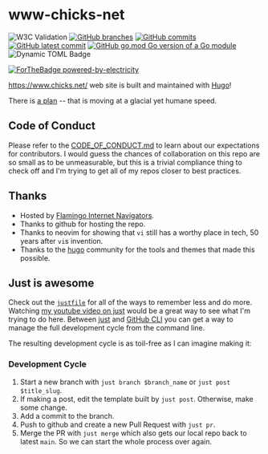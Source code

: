 # www-chicks-net

![W3C Validation](https://img.shields.io/w3c-validation/html?targetUrl=https%3A%2F%2Fwww.chicks.net%2F)
[![GitHub branches](https://badgen.net/github/branches/chicks-net/www-chicks-net)](https://github.com/chicks-net/www-chicks-net/)
[![GitHub commits](https://badgen.net/github/commits/chicks-net/www-chicks-net)](https://GitHub.com/chicks-net/www-chicks-net/commit/)
[![GitHub latest commit](https://badgen.net/github/last-commit/chicks-net/www-chicks-net)](https://GitHub.com/chicks-net/www-chicks-net/commit/)
[![GitHub go.mod Go version of a Go module](https://img.shields.io/github/go-mod/go-version/chicks-net/www-chicks-net.svg)](https://github.com/chicks-net/www-chicks-net)
![Dynamic TOML Badge](https://img.shields.io/badge/dynamic/toml?url=https%3A%2F%2Fraw.githubusercontent.com%2Fchicks-net%2Fwww-chicks-net%2Frefs%2Fheads%2Fmain%2Fhugo.toml&query=%24.theme%5B0%5D&label=theme%5B0%5D)

[![ForTheBadge powered-by-electricity](http://ForTheBadge.com/images/badges/powered-by-electricity.svg)](http://ForTheBadge.com)

https://www.chicks.net/ web site is built and maintained with [Hugo](https://gohugo.io/)!

There is [a plan](TODO.md) -- that is moving at a glacial yet humane speed.

## Code of Conduct

Please refer to the [CODE_OF_CONDUCT.md](CODE_OF_CONDUCT.md) to learn about our expectations for contributors.
I would guess the chances of collaboration on this repo are so small as to be unmeasurable,
but this is a trivial compliance thing to check off and I'm trying to get all of my repos closer
to best practices.

## Thanks

* Hosted by [Flamingo Internet Navigators](https://www.fini.net/).
* Thanks to github for hosting the repo.
* Thanks to neovim for showing that `vi` still has a worthy place in tech, 50 years after `vi`s invention.
* Thanks to the [hugo](https://gohugo.io/) community for the tools and themes that made this possible.

## Just is awesome

Check out the [`justfile`](https://github.com/chicks-net/www-chicks-net/blob/main/justfile)
for all of the ways to remember less and do more.
Watching [my youtube video on just](https://youtu.be/m7ZCnGnYyvs?si=QNvUZJiGo20FVdnD) would be a great way
to see what I'm trying to do here.
Between [just](https://just.systems/man/en/) and [GitHub CLI](https://cli.github.com/) you
can get a way to manage the full development cycle from the command line.

The resulting development cycle is as toil-free as I can imagine making it:

### Development Cycle

1. Start a new branch with `just branch $branch_name` or `just post $title_slug`.
1. If making a post, edit the template built by `just post`.  Otherwise, make some change.
1. Add a commit to the branch.
1. Push to github and create a new Pull Request with `just pr`.
1. Merge the PR with `just merge` which also gets our local repo back to latest `main`.  So we can start the whole process over again.
